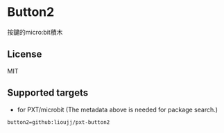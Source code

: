 # Button2

按鍵的micro:bit積木

## License

MIT

## Supported targets

* for PXT/microbit
(The metadata above is needed for package search.)

```package
button2=github:lioujj/pxt-button2
```
